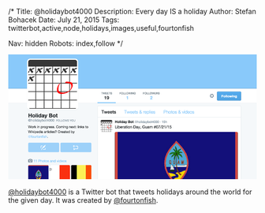 /*
Title: @holidaybot4000
Description: Every day IS a holiday
Author: Stefan Bohacek
Date: July 21, 2015
Tags: twitterbot,active,node,holidays,images,useful,fourtonfish

Nav: hidden
Robots: index,follow
*/

[![](/content/bots/twitterbots/images/holidaybot4000.png)](https://twitter.com/holidaybot4000)

[@holidaybot4000](https://twitter.com/holidaybot4000) is a Twitter bot that tweets holidays around the world for the given day. It was created by [@fourtonfish](https://twitter.com/fourtonfish).
